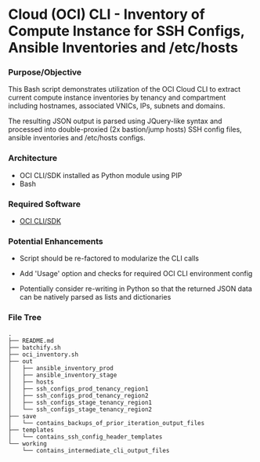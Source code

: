 # Cloud (OCI) CLI - Inventory of Compute Instance for SSH Configs, Ansible Inventories and /etc/hosts

### Purpose/Objective

This Bash script demonstrates utilization of the OCI Cloud CLI to extract current compute instance inventories by tenancy and compartment including hostnames, associated VNICs, IPs, subnets and domains. 

The resulting JSON output is parsed using JQuery-like syntax and processed into double-proxied (2x bastion/jump hosts) SSH config files, ansible inventories and /etc/hosts configs.

### Architecture

- OCI CLI/SDK installed as Python module using PIP
- Bash

### Required Software

- [OCI CLI/SDK](https://docs.oracle.com/en-us/iaas/Content/API/Concepts/cliconcepts.htm)

### Potential Enhancements

- Script should be re-factored to modularize the CLI calls

- Add 'Usage' option and checks for required OCI CLI environment config

- Potentially consider re-writing in Python so that the returned JSON data can be natively parsed as lists and dictionaries

### File Tree

```
.
├── README.md
├── batchify.sh
├── oci_inventory.sh
├── out
│   ├── ansible_inventory_prod
│   ├── ansible_inventory_stage
│   ├── hosts
│   ├── ssh_configs_prod_tenancy_region1
│   ├── ssh_configs_prod_tenancy_region2
│   ├── ssh_configs_stage_tenancy_region1
│   └── ssh_configs_stage_tenancy_region2
├── save
│   └── contains_backups_of_prior_iteration_output_files
├── templates
│   └── contains_ssh_config_header_templates
└── working
    └── contains_intermediate_cli_output_files
```